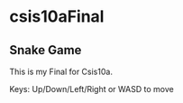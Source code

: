 # csis10aFinal
## Snake Game

This is my Final for Csis10a.

Keys: Up/Down/Left/Right or WASD to move


